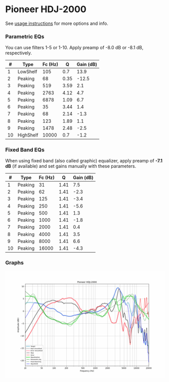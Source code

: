 # Pioneer HDJ-2000
See [usage instructions](https://github.com/jaakkopasanen/AutoEq#usage) for more options and info.

### Parametric EQs
You can use filters 1-5 or 1-10. Apply preamp of -8.0 dB or -8.1 dB, respectively.

|   # | Type      |   Fc (Hz) |    Q |   Gain (dB) |
|-----|-----------|-----------|------|-------------|
|   1 | LowShelf  |       105 | 0.7  |        13.9 |
|   2 | Peaking   |        68 | 0.35 |       -12.5 |
|   3 | Peaking   |       519 | 3.59 |         2.1 |
|   4 | Peaking   |      2763 | 4.12 |         4.7 |
|   5 | Peaking   |      6878 | 1.09 |         6.7 |
|   6 | Peaking   |        35 | 3.44 |         1.4 |
|   7 | Peaking   |        68 | 2.14 |        -1.3 |
|   8 | Peaking   |       123 | 1.89 |         1.1 |
|   9 | Peaking   |      1478 | 2.48 |        -2.5 |
|  10 | HighShelf |     10000 | 0.7  |        -1.2 |

### Fixed Band EQs
When using fixed band (also called graphic) equalizer, apply preamp of **-7.1 dB** (if available) and set gains manually with these parameters.

|   # | Type    |   Fc (Hz) |    Q |   Gain (dB) |
|-----|---------|-----------|------|-------------|
|   1 | Peaking |        31 | 1.41 |         7.5 |
|   2 | Peaking |        62 | 1.41 |        -2.3 |
|   3 | Peaking |       125 | 1.41 |        -3.4 |
|   4 | Peaking |       250 | 1.41 |        -5.6 |
|   5 | Peaking |       500 | 1.41 |         1.3 |
|   6 | Peaking |      1000 | 1.41 |        -1.8 |
|   7 | Peaking |      2000 | 1.41 |         0.4 |
|   8 | Peaking |      4000 | 1.41 |         3.5 |
|   9 | Peaking |      8000 | 1.41 |         6.6 |
|  10 | Peaking |     16000 | 1.41 |        -4.3 |

### Graphs
![](./Pioneer%20HDJ-2000.png)
